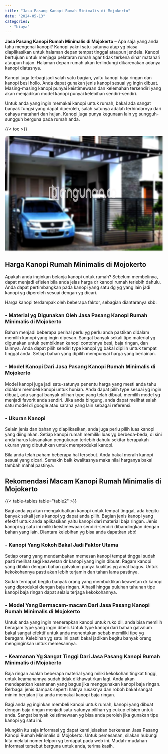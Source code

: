 ```yaml
---
title: "Jasa Pasang Kanopi Rumah Minimalis di Mojokerto"
date: "2024-05-13"
categories: 
  - "biaya"
---
```


**Jasa Pasang Kanopi Rumah Minimalis di Mojokerto** – Apa saja yang anda tahu mengenai kanopi? Kanopi yakni satu-satunya atap yg biasa diaplikasikan untuk halaman depan tempat tinggal ataupun jendela. Kanopi bertujuan untuk menjaga pelataran rumah agar tidak terkena sinar matahari ataupun hujan. Halaman depan rumah akan terlindungi dikarenakan adanya kanopi diatasnya.

Kanopi juga terbagi jadi salah satu bagian, yaitu kanopi baja ringan dan kanopi besi hollo. Anda dapat gunakan jenis kanopi sesuai yg ingin dibuat. Masing-masing kanopi punyai keistimewaan dan kelemahan tersendiri yang akan menjadikan model kanopi punyai kelebihan sendiri-sendiri.

Untuk anda yang ingin memakai kanopi untuk rumah, bakal ada sangat banyak fungsi yang dapat diperoleh, salah satunya adalah terhindarnya dari cahaya matahari dan hujan. Kanopi juga punya kegunaan lain yg sungguh-sungguh berguna pada rumah anda.

{{< toc >}}

![Jasa Pasang Kanopi Rumah Minimalis di Mojokerto](/images/harga-kanopi-minimalis-49.png)

## Harga Kanopi Rumah Minimalis di Mojokerto

Apakah anda inginkan belanja kanopi untuk rumah? Sebelum membelinya, dapat menjadi efisien bila anda jelas harga dr kanopi rumah terlebih dahulu. Anda dapat pertimbangkan pada kanopi yang satu dg yg yang lain jadi kanopi yg diperoleh sesuai dengan yg dicari.

Harga kanopi terdampak oleh beberapa faktor, sebagian diantaranya sbb:

### \- Material yg Digunakan Oleh Jasa Pasang Kanopi Rumah Minimalis di Mojokerto

Bahan menjadi beberapa perihal perlu yg perlu anda pastikan didalam memilih kanopi yang ingin dipesan. Sangat banyak sekali tipe material yg digunakan untuk pembikinan kanopi contohnya besi, baja ringan, dan lainnya. Anda dapat pilih sendiri type kanopi yg bakal dipilih untuk tempat tinggal anda. Setiap bahan yang dipilih mempunyai harga yang berlainan.

### \- Model Kanopi Dari Jasa Pasang Kanopi Rumah Minimalis di Mojokerto

Model kanopi juga jadi satu-satunya penentu harga yang mesti anda tahu didalam membeli kanopi untuk hunian. Anda dapat pilih type sesuai yg ingin dibuat, ada sangat banyak pilihan type yang telah dibuat, memilih model yg menjadi favorit anda sendiri. Jika anda bingung, anda dapat melihat salah satu model di google atau sarana yang lain sebagai referensi.

### \- Ukuran Kanopi

Selain jenis dan bahan yg diaplikasikan, anda juga perlu pilih luas kanopi yang diinginkan. Setiap kanopi rumah memiliki luas yg berbeda-beda, di sini anda harus laksanakan pengukuran terlebih dahulu sekitar berapakah ukuran yang dibutuhkan untuk memproduksi kanopi.

Bila anda telah paham beberapa hal tersebut. Anda bakal meraih kanopi sesuai yang dicari. Semakin baik kwalitasnya maka nilai harganya bakal tambah mahal pastinya.

## Rekomendasi Macam Kanopi Rumah Minimalis di Mojokerto

{{< table-tables table="table2" >}}

Bagi anda yg akan mengakibatkan kanopi untuk tempat tinggal, ada begitu banyak sekali jenis kanopi yg dapat anda pilih. Bagian jenis kanopi yang efektif untuk anda aplikasikan yaitu kanopi dari material baja ringan. Jenis kanopi yg satu ini miliki keistimewaan sendiri-sendiri dibandingkan dengan bahan yang lain. Diantara kelebihan yg bisa anda dapatkan sbb!

### \- Kanopi Yang Kokoh Bakal Jadi Faktor Utama

Setiap orang yang mendambakan memesan kanopi tempat tinggal sudah pasti melihat segi keawetan dr kanopi yang ingin dibuat. Ragam kanopi yang dibikin dengan bahan galvalum punya kualitas yg amat bagus. Untuk kekokohannya pasti akan lebih terjamin dan tahan lama pastinya.

Sudah terdapat begitu banyak orang yang membuktikan keawetan dr kanopi yang diproduksi dengan baja ringan. Alhasil hingga puluhan tahunan tipe kanopi baja ringan dapat selalu terjaga kekokohannya.

### \- Model Yang Bermacam-macam Dari Jasa Pasang Kanopi Rumah Minimalis di Mojokerto

Untuk anda yang ingin menerapkan kanopi untuk ruko dll, anda bisa memilih beragam type yang ingin dibeli. Untuk type kanopi dari bahan galvalum bakal sangat efektif untuk anda menentukan sebab memiliki tipe yg beragam. Kelebihan yg satu ini pasti bakal jadikan begitu banyak orang menginginkan untuk memesannya.

### \- Keamanan Yg Sangat Tinggi Dari Jasa Pasang Kanopi Rumah Minimalis di Mojokerto

Baja ringan adalah beberapa material yang miliki kekokohan tingkat tinggi, untuk keamanannya sudah tidak dikhawatirkan lagi. Anda akan mendapatkan keamanan yang bagus jika menggunakan kanopi baja ringan. Berbagai jenis dampak seperti halnya rusaknya dan roboh bakal sangat minim berjalan jika anda memakai kanopi baja ringan.

Bagi anda yg inginkan membeli kanopi untuk rumah, kanopi yang dibuat dengan baja ringan menjadi satu-satunya pilihan yg cukup efisien untuk anda. Sangat banyak keistimewaan yg bisa anda peroleh jika gunakan tipe kanopi yg satu ini.

Mungkin itu saja informasi yg dapat kami jelaskan berkenaan Jasa Pasang Kanopi Rumah Minimalis di Mojokerto. Untuk pemesanan, silakan hubungi kita melalui nomer telpon yg terdapat pada web ini. Mudah-mudahan informasi tersebut berguna untuk anda, terima kasih.
